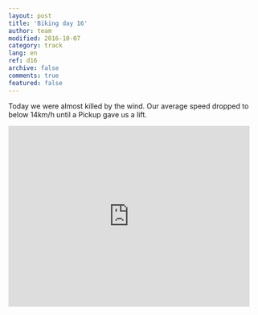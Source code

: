 ```yaml
---   
layout: post 
title: 'Biking day 16'  
author: team 
modified: 2016-10-07
category: track 
lang: en 
ref: d16
archive: false 
comments: true 
featured: false 
--- 
```


 Today we were almost killed by the wind. Our average speed dropped to below 14km/h until a Pickup gave us a lift.                                                                                                                                                                                                                                                                            

<iframe width='480' height='360' src='http://track-kit.net/maps_s3/?v=embed&track=230351.gpx' frameborder='0' allowfullscreen></iframe>
